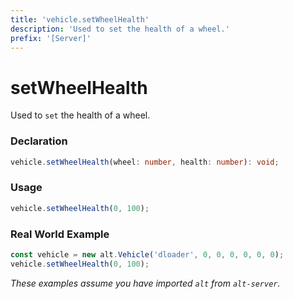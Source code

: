 ```yaml
---
title: 'vehicle.setWheelHealth'
description: 'Used to set the health of a wheel.'
prefix: '[Server]'
---
```


# setWheelHealth

Used to `set` the health of a wheel.

### Declaration

```typescript
vehicle.setWheelHealth(wheel: number, health: number): void;
```

### Usage

```js
vehicle.setWheelHealth(0, 100);
```

### Real World Example

```js
const vehicle = new alt.Vehicle('dloader', 0, 0, 0, 0, 0, 0);
vehicle.setWheelHealth(0, 100);
```

_These examples assume you have imported `alt` from `alt-server`._
